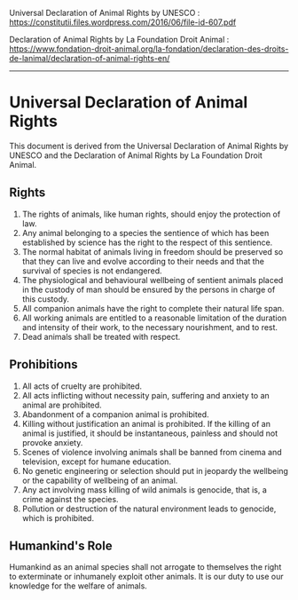Universal Declaration of Animal Rights by UNESCO
: https://constitutii.files.wordpress.com/2016/06/file-id-607.pdf

Declaration of Animal Rights by La Foundation Droit Animal
: https://www.fondation-droit-animal.org/la-fondation/declaration-des-droits-de-lanimal/declaration-of-animal-rights-en/

---

# Universal Declaration of Animal Rights
This document is derived from the Universal Declaration of Animal Rights by UNESCO and the Declaration of Animal Rights by La Foundation Droit Animal.

## Rights
1. The rights of animals, like human rights, should enjoy the protection of law.
2. Any animal belonging to a species the sentience of which has been established by science has the right to the respect of this sentience.
3. The normal habitat of animals living in freedom should be preserved so that they can live and evolve according to their needs and that the survival of species is not endangered.
4. The physiological and behavioural wellbeing of sentient animals placed in the custody of man should be ensured by the persons in charge of this custody.
5. All companion animals have the right to complete their natural life span.
6. All working animals are entitled to a reasonable limitation of the duration and intensity of their work, to the necessary nourishment, and to rest.
7. Dead animals shall be treated with respect.

## Prohibitions
1. All acts of cruelty are prohibited.
2. All acts inflicting without necessity pain, suffering and anxiety to an animal are prohibited.
3. Abandonment of a companion animal is prohibited.
5. Killing without justification an animal is prohibited. If the killing of an animal is justified, it should be instantaneous, painless and should not provoke anxiety.
6. Scenes of violence involving animals shall be banned from cinema and television, except for humane education.
7. No genetic engineering or selection should put in jeopardy the wellbeing or the capability of wellbeing of an animal.
8. Any act involving mass killing of wild animals is genocide, that is, a crime against the species.
9. Pollution or destruction of the natural environment leads to genocide, which is prohibited.

## Humankind's Role
Humankind as an animal species shall not arrogate to themselves the right to exterminate or inhumanely exploit other animals. It is our duty to use our knowledge for the welfare of animals.